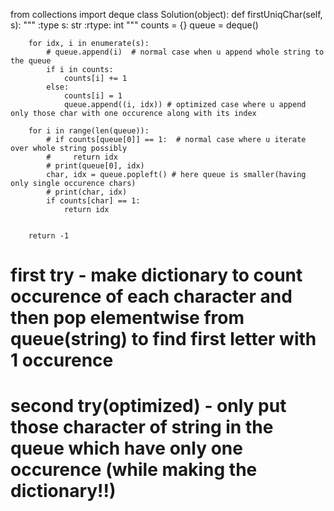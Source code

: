 from collections import deque
class Solution(object):
    def firstUniqChar(self, s):
        """
        :type s: str
        :rtype: int
        """
        counts = {}
        queue = deque()

        for idx, i in enumerate(s):
            # queue.append(i)  # normal case when u append whole string to the queue
            if i in counts:
                counts[i] += 1
            else:
                counts[i] = 1
                queue.append((i, idx)) # optimized case where u append only those char with one occurence along with its index
    
        for i in range(len(queue)):
            # if counts[queue[0]] == 1:  # normal case where u iterate over whole string possibly
            #     return idx
            # print(queue[0], idx) 
            char, idx = queue.popleft() # here queue is smaller(having only single occurence chars)
            # print(char, idx)
            if counts[char] == 1:
                return idx
            
        
        return -1

# first try - make dictionary to count occurence of each character and then pop elementwise from queue(string) to find first letter with 1 occurence
# second try(optimized) - only put those character of string in the queue which have only one occurence (while making the dictionary!!)
